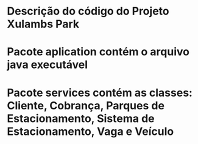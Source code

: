 # Descrição do código do Projeto Xulambs Park

# Pacote aplication contém o arquivo java executável

# Pacote services contém as classes: Cliente, Cobrança, Parques de Estacionamento, Sistema de Estacionamento, Vaga e Veículo
